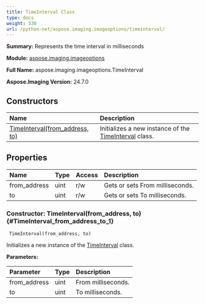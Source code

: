 ```yaml
---
title: TimeInterval Class
type: docs
weight: 330
url: /python-net/aspose.imaging.imageoptions/timeinterval/
---
```


**Summary:** Represents the time interval in milliseconds

**Module:** [aspose.imaging.imageoptions](/imaging/python-net/aspose.imaging.imageoptions/)

**Full Name:** aspose.imaging.imageoptions.TimeInterval

**Aspose.Imaging Version:** 24.7.0

## **Constructors**
| **Name** | **Description** |
| :- | :- |
| [TimeInterval(from_address, to)](#TimeInterval_from_address_to_1) | Initializes a new instance of the [TimeInterval](/imaging/python-net/aspose.imaging.imageoptions/timeinterval/) class. |
## **Properties**
| **Name** | **Type** | **Access** | **Description** |
| :- | :- | :- | :- |
| from_address | uint | r/w | Gets or sets From milliseconds. |
| to | uint | r/w | Gets or sets To milliseconds. |


### Constructor: TimeInterval(from_address, to) {#TimeInterval_from_address_to_1}


```
 TimeInterval(from_address, to) 
```

Initializes a new instance of the [TimeInterval](/imaging/python-net/aspose.imaging.imageoptions/timeinterval/) class.

**Parameters:**

| Parameter | Type | Description |
| :- | :- | :- |
| from_address | uint | From milliseconds. |
| to | uint | To milliseconds. |

